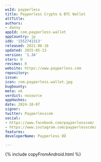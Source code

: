 ```yaml
---
wsId: payperless
title: Payperless Crypto & BTC Wallet
altTitle: 
authors:
- danny
appId: com.payperless.wallet
appCountry: jp
idd: '1552741313'
released: 2021-06-16
updated: 2025-05-13
version: '1.34'
stars: 0
reviews: 0
website: https://www.payperless.com
repository: 
issue: 
icon: com.payperless.wallet.jpg
bugbounty: 
meta: ok
verdict: nosource
appHashes: 
date: 2024-10-07
signer: 
twitter: Payperlesscom
social:
- https://www.facebook.com/payperlesscom/
- https://www.instagram.com/payperlesscom/
features: 
developerName: Payperless OÜ

---
```


{% include copyFromAndroid.html %}
